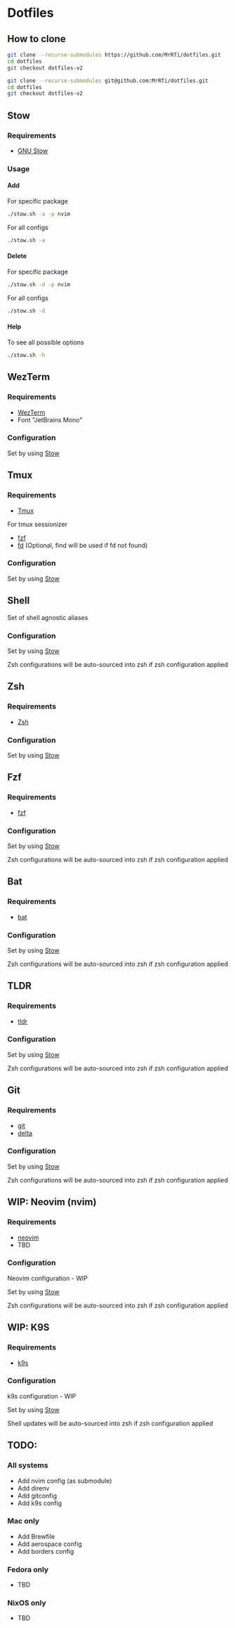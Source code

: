 # Dotfiles

## How to clone

```sh
git clone --recurse-submodules https://github.com/MrRTi/dotfiles.git
cd dotfiles
git checkout dotfiles-v2
```

```sh
git clone --recurse-submodules git@github.com:MrRTi/dotfiles.git
cd dotfiles
git checkout dotfiles-v2
```

## Stow

### Requirements
- [GNU Stow](https://www.gnu.org/software/stow/)

### Usage

#### Add

For specific package

```sh
./stow.sh -a -p nvim
```

For all configs

```sh
./stow.sh -a 
```

#### Delete

For specific package

```sh
./stow.sh -d -p nvim
```

For all configs

```sh
./stow.sh -d 
```

#### Help

To see all possible options

```sh
./stow.sh -h
```

## WezTerm

### Requirements

- [WezTerm](https://wezfurlong.org/wezterm/index.html)
- Font "JetBrains Mono"

### Configuration

Set by using [Stow](#stow)

## Tmux

### Requirements

- [Tmux](https://github.com/tmux/tmux/wiki)

For tmux sessionizer
- [fzf](https://github.com/junegunn/fzf) 
- [fd](https://github.com/sharkdp/fd) (Optional, find will be used if fd not found)

### Configuration

Set by using [Stow](#stow)

## Shell

Set of shell agnostic aliases

### Configuration

Set by using [Stow](#stow)

Zsh configurations will be auto-sourced into zsh if zsh configuration applied

## Zsh

### Requirements

- [Zsh](https://www.zsh.org/)

### Configuration

Set by using [Stow](#stow)

## Fzf

### Requirements

- [fzf](https://github.com/junegunn/fzf) 

### Configuration

Set by using [Stow](#stow)

Zsh configurations will be auto-sourced into zsh if zsh configuration applied

## Bat

### Requirements

- [bat](https://github.com/sharkdp/bat) 

### Configuration

Set by using [Stow](#stow)

Zsh configurations will be auto-sourced into zsh if zsh configuration applied

## TLDR

### Requirements

- [tldr](https://github.com/tldr-pages/tldr)

### Configuration

Set by using [Stow](#stow)

Zsh configurations will be auto-sourced into zsh if zsh configuration applied

## Git

### Requirements

- [git](https://git-scm.com/)
- [delta](https://github.com/dandavison/delta)

### Configuration

Set by using [Stow](#stow)

Zsh configurations will be auto-sourced into zsh if zsh configuration applied

## WIP: Neovim (nvim)

### Requirements

- [neovim](https://github.com/neovim/neovim)
- TBD

### Configuration

Neovim configuration - WIP

Set by using [Stow](#stow)

Zsh configurations will be auto-sourced into zsh if zsh configuration applied


## WIP: K9S

### Requirements

- [k9s](https://github.com/derailed/k9s)

### Configuration

k9s configuration - WIP

Set by using [Stow](#stow)

Shell updates will be auto-sourced into zsh if zsh configuration applied






## TODO:

### All systems
- Add nvim config (as submodule)
- Add direnv
- Add gitconfig
- Add k9s config

### Mac only
- Add Brewfile
- Add aerospace config
- Add borders config

### Fedora only
- TBD

### NixOS only
- TBD

